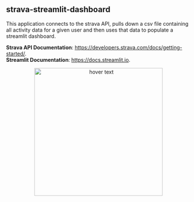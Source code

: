 ## strava-streamlit-dashboard

This application connects to the strava API, pulls down a csv file containing all activity data for a given user and then uses that data to populate a streamlit dashboard.

**Strava API Documentation**: https://developers.strava.com/docs/getting-started/.  
**Streamlit Documentation**: https://docs.streamlit.io.  

<p align="center">
  <img src="Road_Bike_Dasboard_Screenshot.png" width="350" title="hover text">
</p>
